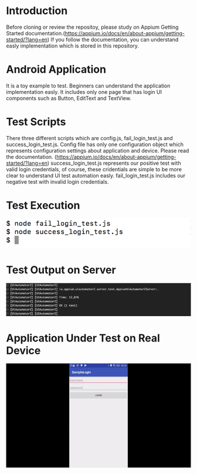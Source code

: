 # Introduction
Before cloning or review the repositoy, please study on Appium Getting Started documentation.(https://appium.io/docs/en/about-appium/getting-started/?lang=en)
If you follow the documentation, you can understand easly implementation which is stored in this repository. 

# Android Application
It is a toy example to test. Beginners can understand the application implementation easly.
It includes only one page that has login UI components such as Button, EditText and TextView.

# Test Scripts
There three different scripts which are config.js, fail_login_test.js and success_login_test.js.
Config file has only one configuration object which represents configuration settings about application and device. Please read the documentation. (https://appium.io/docs/en/about-appium/getting-started/?lang=en)
success_login_test.js represents our positive test with valid login credentials, of course, these cridentials are simple to be more clear to understand UI test automation easly.
fail_login_test.js includes our negative test with invalid login credentials.

# Test Execution
![Alt text](https://github.com/sercanparker/AppiumSampleLogin/blob/master/AppiumTestDemo/Test_Execution.png "Test Execution")
# Test Output on Server
![Alt text](https://github.com/sercanparker/AppiumSampleLogin/blob/master/AppiumTestDemo/Test_Output.png "Test Output")
# Application Under Test on Real Device
![](real_device_screen.gif)
